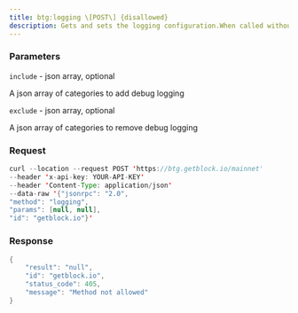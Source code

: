 ```yaml
---
title: btg:logging \[POST\] {disallowed}
description: Gets and sets the logging configuration.When called without an argument, returns the list of categories withstatus that are currently being debug logged or not.When called with arguments, adds or removes categories from debuglogging and return the lists above.The arguments are evaluated in order “include”, “exclude”.If an item is both included and excluded, it will thus end up beingexcluded.The valid logging categories are net, tor, mempool, http, bench, zmq,walletdb, rpc, estimatefee, addrman, selectcoins, reindex, cmpctblock,rand, prune, proxy, mempoolrej, libevent, coindb, qt, leveldb,validationIn addition, the following are available as category names with specialmeanings\- all, 1  represent all logging categories.\- none, 0  even if other logging categories are specified, ignoreall of them.
---
```


### Parameters


`include` - json array, optional

A json array of categories to add debug logging

`exclude` - json array, optional

A json array of categories to remove debug logging

### Request

``` java
curl --location --request POST 'https://btg.getblock.io/mainnet' 
--header 'x-api-key: YOUR-API-KEY' 
--header 'Content-Type: application/json' 
--data-raw '{"jsonrpc": "2.0",
"method": "logging",
"params": [null, null],
"id": "getblock.io"}'
```

###  Response

``` java
{
    "result": "null",
    "id": "getblock.io",
    "status_code": 405,
    "message": "Method not allowed"
}
```

